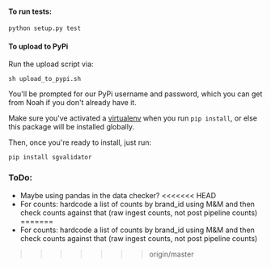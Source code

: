#### To run tests:

`python setup.py test`

#### To upload to PyPi 

Run the upload script via:

`sh upload_to_pypi.sh`

You'll be prompted for our PyPi username and password, which you can get from Noah if you don't already have it. 

Make sure you've activated a [virtualenv](https://packaging.python.org/guides/installing-using-pip-and-virtual-environments/) when you run `pip install`, or else this package will be installed globally.

Then, once you're ready to install, just run:

`pip install sgvalidator` 

### ToDo:
* Maybe using pandas in the data checker?
<<<<<<< HEAD
* For counts: hardcode a list of counts by brand_id using M&M and then check counts against that (raw ingest counts, not post pipeline counts)
=======
* For counts: hardcode a list of counts by brand_id using M&M and then check counts against that (raw ingest counts, not post pipeline counts)
>>>>>>> origin/master
